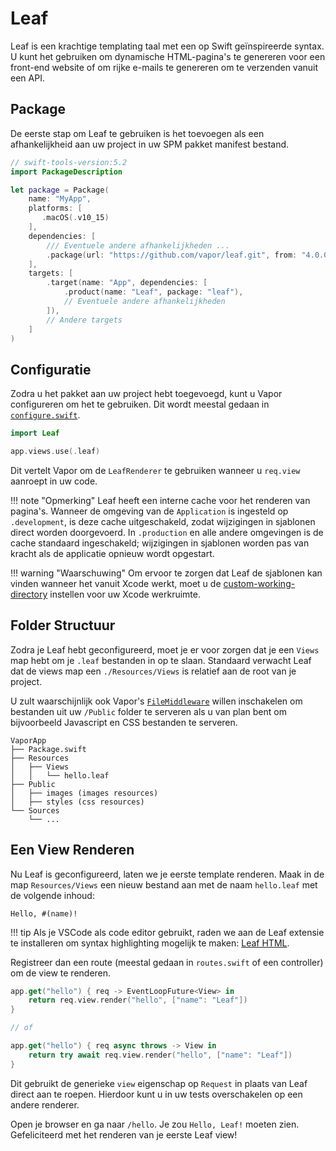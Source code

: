 # Leaf

Leaf is een krachtige templating taal met een op Swift geïnspireerde syntax. U kunt het gebruiken om dynamische HTML-pagina's te genereren voor een front-end website of om rijke e-mails te genereren om te verzenden vanuit een API.

## Package

De eerste stap om Leaf te gebruiken is het toevoegen als een afhankelijkheid aan uw project in uw SPM pakket manifest bestand.

```swift
// swift-tools-version:5.2
import PackageDescription

let package = Package(
    name: "MyApp",
    platforms: [
       .macOS(.v10_15)
    ],
    dependencies: [
        /// Eventuele andere afhankelijkheden ...
        .package(url: "https://github.com/vapor/leaf.git", from: "4.0.0"),
    ],
    targets: [
        .target(name: "App", dependencies: [
            .product(name: "Leaf", package: "leaf"),
            // Eventuele andere afhankelijkheden
        ]),
        // Andere targets
    ]
)
```

## Configuratie

Zodra u het pakket aan uw project hebt toegevoegd, kunt u Vapor configureren om het te gebruiken. Dit wordt meestal gedaan in [`configure.swift`](../getting-started/folder-structure.md#configureswift).

```swift
import Leaf

app.views.use(.leaf)
```

Dit vertelt Vapor om de `LeafRenderer` te gebruiken wanneer u `req.view` aanroept in uw code.

!!! note "Opmerking"
    Leaf heeft een interne cache voor het renderen van pagina's. Wanneer de omgeving van de `Application` is ingesteld op `.development`, is deze cache uitgeschakeld, zodat wijzigingen in sjablonen direct worden doorgevoerd. In `.production` en alle andere omgevingen is de cache standaard ingeschakeld; wijzigingen in sjablonen worden pas van kracht als de applicatie opnieuw wordt opgestart.

!!! warning "Waarschuwing"
    Om ervoor te zorgen dat Leaf de sjablonen kan vinden wanneer het vanuit Xcode werkt, moet u de [custom-working-directory](../getting-started/xcode.md#custom-working-directory) instellen voor uw Xcode werkruimte.

## Folder Structuur

Zodra je Leaf hebt geconfigureerd, moet je er voor zorgen dat je een `Views` map hebt om je `.leaf` bestanden in op te slaan. Standaard verwacht Leaf dat de views map een `./Resources/Views` is relatief aan de root van je project.

U zult waarschijnlijk ook Vapor's [`FileMiddleware`](https://api.vapor.codes/vapor/documentation/vapor/filemiddleware) willen inschakelen om bestanden uit uw `/Public` folder te serveren als u van plan bent om bijvoorbeeld Javascript en CSS bestanden te serveren.

```
VaporApp
├── Package.swift
├── Resources
│   ├── Views
│   │   └── hello.leaf
├── Public
│   ├── images (images resources)
│   ├── styles (css resources)
└── Sources
    └── ...
```

## Een View Renderen

Nu Leaf is geconfigureerd, laten we je eerste template renderen. Maak in de map `Resources/Views` een nieuw bestand aan met de naam `hello.leaf` met de volgende inhoud:

```leaf
Hello, #(name)!
```

!!! tip
    Als je VSCode als code editor gebruikt, raden we aan de Leaf extensie te installeren om syntax highlighting mogelijk te maken: [Leaf HTML](https://marketplace.visualstudio.com/items?itemName=Francisco.html-leaf).

Registreer dan een route (meestal gedaan in `routes.swift` of een controller) om de view te renderen.

```swift
app.get("hello") { req -> EventLoopFuture<View> in
    return req.view.render("hello", ["name": "Leaf"])
}

// of

app.get("hello") { req async throws -> View in
    return try await req.view.render("hello", ["name": "Leaf"])
}
```

Dit gebruikt de generieke `view` eigenschap op `Request` in plaats van Leaf direct aan te roepen. Hierdoor kunt u in uw tests overschakelen op een andere renderer.

Open je browser en ga naar `/hello`. Je zou `Hello, Leaf!` moeten zien. Gefeliciteerd met het renderen van je eerste Leaf view!

